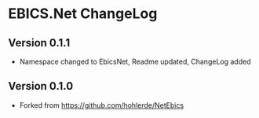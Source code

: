 # EBICS.Net ChangeLog

## Version 0.1.1

* Namespace changed to EbicsNet, Readme updated, ChangeLog added

## Version 0.1.0

* Forked from https://github.com/hohlerde/NetEbics

